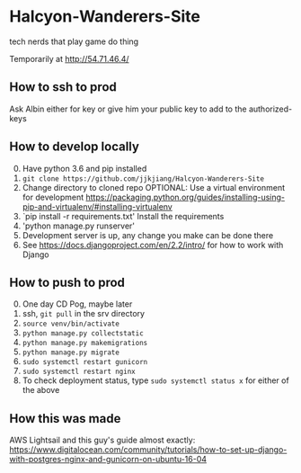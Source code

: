 # Halcyon-Wanderers-Site
tech nerds that play game do thing

Temporarily at http://54.71.46.4/

## How to ssh to prod
Ask Albin either for key or give him your public key to add to the authorized-keys

## How to develop locally
0. Have python 3.6 and pip installed
1. `git clone https://github.com/jjkjiang/Halcyon-Wanderers-Site`
2. Change directory to cloned repo
OPTIONAL: Use a virtual environment for development https://packaging.python.org/guides/installing-using-pip-and-virtualenv/#installing-virtualenv
3. `pip install -r requirements.txt' Install the requirements
4. 'python manage.py runserver'
5. Development server is up, any change you make can be done there
6. See https://docs.djangoproject.com/en/2.2/intro/ for how to work with Django

## How to push to prod
0. One day CD Pog, maybe later
1. ssh, `git pull` in the srv directory
2. `source venv/bin/activate`
3. `python manage.py collectstatic`
4. `python manage.py makemigrations`
5. `python manage.py migrate`
6. `sudo systemctl restart gunicorn`
7. `sudo systemctl restart nginx`
8. To check deployment status, type `sudo systemctl status x` for either of the above

## How this was made
AWS Lightsail and this guy's guide almost exactly: 
https://www.digitalocean.com/community/tutorials/how-to-set-up-django-with-postgres-nginx-and-gunicorn-on-ubuntu-16-04
